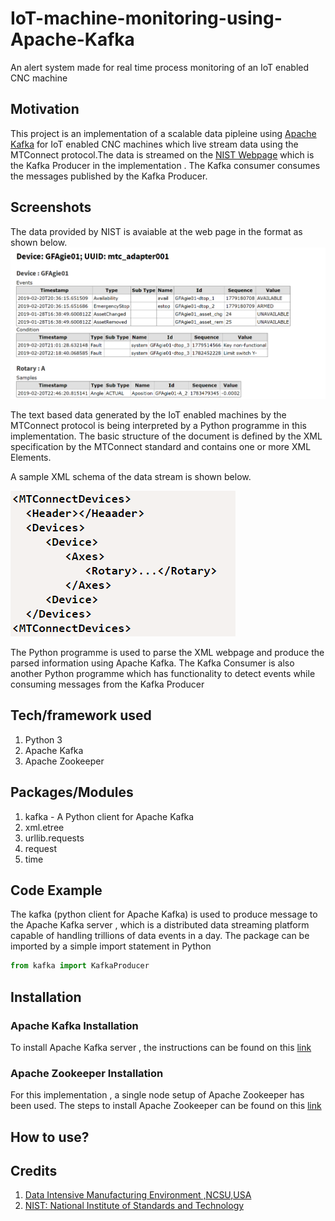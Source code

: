 # IoT-machine-monitoring-using-Apache-Kafka
An alert system made for real time process monitoring of an IoT enabled CNC machine

## Motivation
This project is an implementation of a scalable data pipleine using [Apache Kafka](https://kafka.apache.org/) for IoT enabled CNC machines which live stream data using the MTConnect protocol.The data is streamed on the [NIST Webpage](https://smstestbed.nist.gov/vds/current) which is the Kafka Producer in the implementation . 
The Kafka consumer consumes the messages published by the Kafka Producer.



## Screenshots
The data provided by NIST is avaiable at the web page in the format as shown below.
![nist](https://github.com/rsher60/IoT-machine-monitoring-using-Apache-Kafka/blob/master/nist.png)

The text based data generated by the IoT enabled machines by the MTConnect protocol is being interpreted by a Python programme in this implementation. The basic structure of the document is defined by the XML specification by the MTConnect standard and contains one or more XML Elements.

A sample XML schema of the data stream is shown below.

![mtc](https://github.com/rsher60/IoT-machine-monitoring-using-Apache-Kafka/blob/master/mtc.png)

The Python programme is used to parse the XML webpage and produce the parsed information using Apache Kafka. The Kafka Consumer is also another Python programme which has functionality to detect events while consuming messages from the Kafka Producer

## Tech/framework used
1. Python 3
2. Apache Kafka
3. Apache Zookeeper


## Packages/Modules 
1. kafka - A Python client for Apache Kafka
2. xml.etree
3. urllib.requests
4. request
5. time

## Code Example
The kafka (python client for Apache Kafka) is used to produce message to the Apache Kafka server , which is a distributed data streaming platform capable of handling trillions of data events in a day. The package can be imported by a simple import statement in Python
```python
from kafka import KafkaProducer
```

## Installation

### Apache Kafka Installation
To install Apache Kafka server , the instructions can be found on this [link](https://dzone.com/articles/running-apache-kafka-on-windows-os)

### Apache Zookeeper Installation
For this implementation , a single node setup of Apache Zookeeper has been used. The steps to install Apache Zookeeper can be found on this [link](https://dzone.com/articles/running-apache-kafka-on-windows-os)
### 

## How to use?



## Credits
1. [Data Intensive Manufacturing Environment ,NCSU,USA](https://www.dimelab.org/)
2. [NIST: National Institute of Standards and Technology](https://www.nist.gov/)


